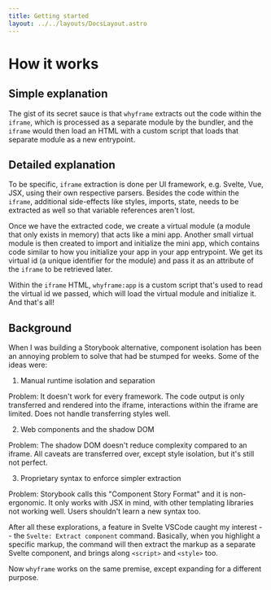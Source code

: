 ```yaml
---
title: Getting started
layout: ../../layouts/DocsLayout.astro
---
```


# How it works

## Simple explanation

The gist of its secret sauce is that `whyframe` extracts out the code within the `iframe`, which is processed as a separate module by the bundler, and the `iframe` would then load an HTML with a custom script that loads that separate module as a new entrypoint.

## Detailed explanation

To be specific, `iframe` extraction is done per UI framework, e.g. Svelte, Vue, JSX, using their own respective parsers. Besides the code within the `iframe`, additional side-effects like styles, imports, state, needs to be extracted as well so that variable references aren't lost.

Once we have the extracted code, we create a virtual module (a module that only exists in memory) that acts like a mini app. Another small virtual module is then created to import and initialize the mini app, which contains code similar to how you initialize your app in your app entrypoint. We get its virtual id (a unique identifier for the module) and pass it as an attribute of the `iframe` to be retrieved later.

Within the `iframe` HTML, `whyframe:app` is a custom script that's used to read the virtual id we passed, which will load the virtual module and initialize it. And that's all!

## Background

When I was building a Storybook alternative, component isolation has been an annoying problem to solve that had be stumped for weeks. Some of the ideas were:

1. Manual runtime isolation and separation

Problem: It doesn't work for every framework. The code output is only transferred and rendered into the iframe, interactions within the iframe are limited. Does not handle transferring styles well.

2. Web components and the shadow DOM

Problem: The shadow DOM doesn't reduce complexity compared to an iframe. All caveats are transferred over, except style isolation, but it's still not perfect.

3. Proprietary syntax to enforce simpler extraction

Problem: Storybook calls this "Component Story Format" and it is non-ergonomic. It only works with JSX in mind, with other templating libraries not working well. Users shouldn't learn a new syntax too.

After all these explorations, a feature in Svelte VSCode caught my interest -- the `Svelte: Extract component` command. Basically, when you highlight a specific markup, the command will then extract the markup as a separate Svelte component, and brings along `<script>` and `<style>` too.

Now `whyframe` works on the same premise, except expanding for a different purpose.
